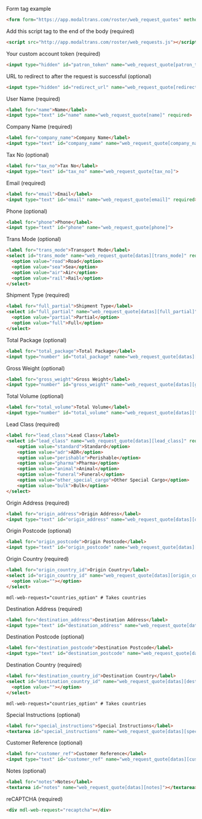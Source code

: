 Form tag example

```html
<form form="https://app.modaltrans.com/roster/web_request_quotes" method="post">
```

Add this script tag to the end of the body (required)
```html
<script src="http://app.modaltrans.com/roster/web_requests.js"></script>
```

Your custom account token (required)

```html
<input type="hidden" id="patron_token" name="web_request_quote[patron_token]" value="{{YOUR_ACCOUNT_TOKEN}}" required>
```

URL to redirect to after the request is successful (optional)

```html
<input type="hidden" id="redirect_url" name="web_request_quote[redirect_url]" value="{{YOUR_REDIRECT_URL}}" required>
```

User Name (required)

```html
<label for="name">Name</label>
<input type="text" id="name" name="web_request_quote[name]" required>
```

Company Name (required)

```html
<label for="company_name">Company Name</label>
<input type="text" id="company_name" name="web_request_quote[company_name]" required>
```

Tax No (optional)

```html
<label for="tax_no">Tax No</label>
<input type="text" id="tax_no" name="web_request_quote[tax_no]">
```

Email (required)

```html
<label for="email">Email</label>
<input type="text" id="email" name="web_request_quote[email]" required>
```

Phone (optional)

```html
<label for="phone">Phone</label>
<input type="text" id="phone" name="web_request_quote[phone]">
```

Trans Mode (optional)

```html
<label for="trans_mode">Transport Mode</label>
<select id="trans_mode" name="web_request_quote[datas][trans_mode]" required>
  <option value="road">Road</option>
  <option value="sea">Sea</option>
  <option value="air">Air</option>
  <option value="rail">Rail</option>
</select>
```

Shipment Type (required)

```html
<label for="full_partial">Shipment Type</label>
<select id="full_partial" name="web_request_quote[datas][full_partial]" required>
  <option value="partial">Partial</option>
  <option value="full">Full</option>
</select>
```

Total Package (optional)

```html
<label for="total_package">Total Package</label>
<input type="number" id="total_package" name="web_request_quote[datas][total_package]">
```

Gross Weight (optional)

```html
<label for="gross_weight">Gross Weight</label>
<input type="number" id="gross_weight" name="web_request_quote[datas][gross_weight]">
```

Total Volume (optional)

```html
<label for="total_volume">Total Volume</label>
<input type="number" id="total_volume" name="web_request_quote[datas][total_volume]">
```

Lead Class (required)

```html
<label for="lead_class">Lead Class</label>
<select id="lead_class" name="web_request_quote[datas][lead_class]" required>
    <option value="standard">Standard</option>
    <option value="adr">ADR</option>
    <option value="perishable">Perishable</option>
    <option value="pharma">Pharma</option>
    <option value="animal">Animal</option>
    <option value="funeral">Funeral</option>
    <option value="other_special_cargo">Other Special Cargo</option>
    <option value="bulk">Bulk</option>
</select>
```

Origin Address (required)

```html
<label for="origin_address">Origin Address</label>
<input type="text" id="origin_address" name="web_request_quote[datas][origin_address]" required>
```

Origin Postcode (optional)

```html
<label for="origin_postcode">Origin Postcode</label>
<input type="text" id="origin_postcode" name="web_request_quote[datas][origin_postcode]">
```

Origin Country (required)

```html
<label for="origin_country_id">Origin Country</label>
<select id="origin_country_id" name="web_request_quote[datas][origin_country_id]" mdl-web-request="countries_option" required>
  <option value=""></option>
</select>
```

```
mdl-web-request="countries_option" # Takes countries
```

Destination Address (required)

```html
<label for="destination_address">Destination Address</label>
<input type="text" id="destination_address" name="web_request_quote[datas][destination_address]" required>
```

Destination Postcode (optional)

```html
<label for="destination_postcode">Destination Postcode</label>
<input type="text" id="destination_postcode" name="web_request_quote[datas][destination_postcode]">
```

Destination Country (required)

```html
<label for="destination_country_id">Destination Country</label>
<select id="destination_country_id" name="web_request_quote[datas][destination_country_id]" mdl-web-request="countries_option" required>
  <option value=""></option>
</select>
```

```
mdl-web-request="countries_option" # Takes countries
```

Special Instructions (optional)
```html
<label for="special_instructions">Special Instructions</label>
<textarea id="special_instructions" name="web_request_quote[datas][special_instructions]"></textarea>
```

Customer Reference (optional)
```html
<label for="customer_ref">Customer Reference</label>
<input type="text" id="customer_ref" name="web_request_quote[datas][customer_ref]">
```

Notes (optional)
```html
<label for="notes">Notes</label>
<textarea id="notes" name="web_request_quote[datas][notes]"></textarea>
```

reCAPTCHA (required)
```html
<div mdl-web-request="recaptcha"></div>
```
